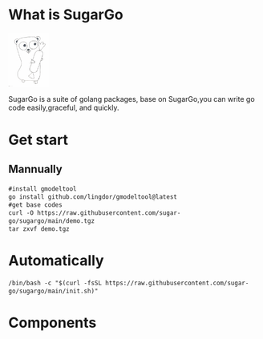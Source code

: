 # What is SugarGo
<img src="./resource/sugargo.png" alt="sugargo" width="80"/>

SugarGo is a suite of golang packages, base on SugarGo,you can write go code easily,graceful, and quickly.

# Get start
## Mannually

```shell
#install gmodeltool
go install github.com/lingdor/gmodeltool@latest
#get base codes
curl -O https://raw.githubusercontent.com/sugar-go/sugargo/main/demo.tgz
tar zxvf demo.tgz
```

# Automatically
```shell 
/bin/bash -c "$(curl -fsSL https://raw.githubusercontent.com/sugar-go/sugargo/main/init.sh)"
```
# Components




